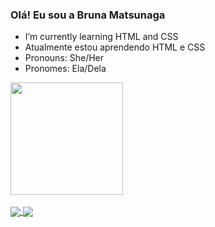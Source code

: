 ### Olá! Eu sou a Bruna Matsunaga

- I’m currently learning HTML and CSS
- Atualmente estou aprendendo HTML e CSS
- Pronouns: She/Her
- Pronomes: Ela/Dela

<div> 
  <a href="https://github.com/brunamatsunaga">
  <img height="180cm" src="https://github-readme-stats.vercel.app/api?username=brunamatsunaga&show_icons=true&theme=prussian&include_all_commits=true&count_private=true"/>
</div> 

<div style="display: inline_block"><br>
  <img align="center" src="https://img.shields.io/badge/HTML5-E34F26?style=for-the-badge&logo=html5&logoColor=white">
  <img align="center" src="https://img.shields.io/badge/CSS3-1572B6?style=for-the-badge&logo=css3&logoColor=white">
</div>
